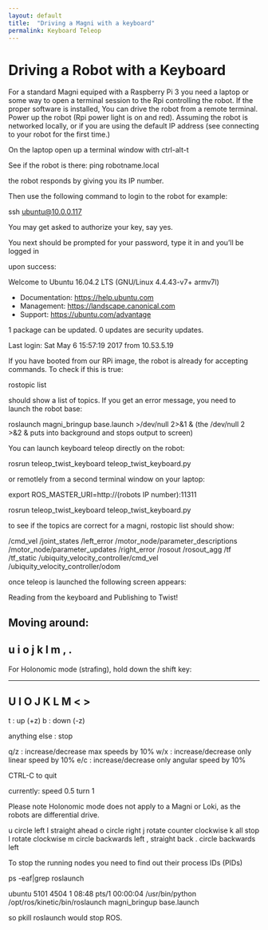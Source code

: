 ```yaml
---
layout: default
title:  "Driving a Magni with a keyboard"
permalink: Keyboard Teleop
---
```

# Driving a Robot with a Keyboard

For a standard Magni equiped with a Raspberry Pi 3 you need a laptop or some way to open a terminal session to the Rpi controlling the robot. If the proper software is installed, You can drive the robot from a remote terminal. Power up the robot (Rpi power light is on and red). Assuming the robot is networked locally, or if you are using the default IP address (see connecting to your robot for the first time.)

On the laptop open up a terminal window with ctrl-alt-t

See if the robot is there: ping robotname.local

the robot responds by giving you its IP number.

Then use the following command to login to the robot for example:

ssh ubuntu@10.0.0.117

You may get asked to authorize your key, say yes.

You next should be prompted for your password, type it in and you’ll be logged in

upon success:

Welcome to Ubuntu 16.04.2 LTS (GNU/Linux 4.4.43-v7+ armv7l)

* Documentation: https://help.ubuntu.com
* Management: https://landscape.canonical.com
* Support: https://ubuntu.com/advantage

1 package can be updated.
0 updates are security updates.

Last login: Sat May 6 15:57:19 2017 from 10.53.5.19

If you have booted from our RPi image, the robot is already for accepting 
commands. To check if this is true:

rostopic list

should show a list of topics. If you get an error message, you need to
launch the robot base:

roslaunch magni_bringup base.launch >/dev/null 2>&1 & 
	(the /dev/null 2 >&2 & puts into background and stops output to screen)

You can launch keyboard teleop directly on the robot:


rosrun teleop_twist_keyboard teleop_twist_keyboard.py


or remotlely from a second terminal window on your laptop:

export ROS_MASTER_URI=http://(robots IP number):11311

rosrun teleop_twist_keyboard teleop_twist_keyboard.py


to see if the topics are correct for a magni, rostopic list should show:


/cmd_vel
/joint_states
/left_error
/motor_node/parameter_descriptions
/motor_node/parameter_updates
/right_error
/rosout
/rosout_agg
/tf
/tf_static
/ubiquity_velocity_controller/cmd_vel
/ubiquity_velocity_controller/odom


once teleop is launched the following screen appears:


Reading from the keyboard and Publishing to Twist!

Moving around:
  --------------
  u i o
  j k l
  m , .
  -------------

For Holonomic mode (strafing), hold down the shift key:

  ------------
  U I O
  J K L
  M < >
  -----------

t : up (+z)
b : down (-z)

anything else : stop

q/z : increase/decrease max speeds by 10%
w/x : increase/decrease only linear speed by 10%
e/c : increase/decrease only angular speed by 10%

CTRL-C to quit

currently:	speed 0.5	turn 1

Please note Holonomic mode does not apply to a Magni or Loki, as the robots are differential drive.

u circle left
I straight ahead
o circle right
j rotate counter clockwise
k all stop
l rotate clockwise
m circle backwards left
, straight back
. circle backwards left



To stop the running nodes you need to find out their process IDs (PIDs)

ps -eaf|grep roslaunch

ubuntu 5101 4504 1 08:48 pts/1 00:00:04 /usr/bin/python /opt/ros/kinetic/bin/roslaunch magni_bringup base.launch


so pkill roslaunch would stop ROS.


